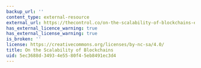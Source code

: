 ```yaml
---
backup_url: ''
content_type: external-resource
external_url: https://thecontrol.co/on-the-scalability-of-blockchains-ec76ed769405
has_external_licence_warning: true
has_external_license_warning: true
is_broken: ''
license: https://creativecommons.org/licenses/by-nc-sa/4.0/
title: On the Scalability of Blockchains
uid: 5ec3688d-3493-4e55-80f4-5eb8491ec3d4
---
```

